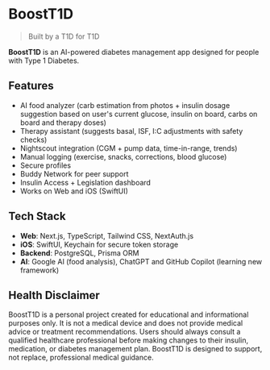 # BoostT1D
> Built by a T1D for T1D

**BoostT1D** is an AI-powered diabetes management app designed for people with Type 1 Diabetes. 

## Features
- AI food analyzer (carb estimation from photos + insulin dosage suggestion based on user's current glucose, insulin on board, carbs on board and therapy doses)
- Therapy assistant (suggests basal, ISF, I:C adjustments with safety checks)
- Nightscout integration (CGM + pump data, time-in-range, trends)
- Manual logging (exercise, snacks, corrections, blood glucose)
- Secure profiles
- Buddy Network for peer support
- Insulin Access + Legislation dashboard
- Works on Web and iOS (SwiftUI)

## Tech Stack
- **Web**: Next.js, TypeScript, Tailwind CSS, NextAuth.js
- **iOS**: SwiftUI, Keychain for secure token storage
- **Backend**: PostgreSQL, Prisma ORM
- **AI**: Google AI (food analysis), ChatGPT and GitHub Copilot (learning new framework)

## Health Disclaimer
BoostT1D is a personal project created for educational and informational purposes only. It is not a medical device and does not provide medical advice or treatment recommendations. Users should always consult a qualified healthcare professional before making changes to their insulin, medication, or diabetes management plan. BoostT1D is designed to support, not replace, professional medical guidance.

